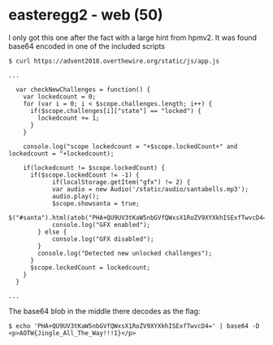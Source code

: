 # easteregg2 - web (50)

I only got this one after the fact with a large hint from hpmv2. It was found base64 encoded in one of the included scripts

```
$ curl https://advent2018.overthewire.org/static/js/app.js

...

  var checkNewChallenges = function() {
	var lockedcount = 0;
	for (var i = 0; i < $scope.challenges.length; i++) {
	  if($scope.challenges[i]["state"] == "locked") {
		lockedcount += 1;
	  }
	}

	console.log("scope lockedcount = "+$scope.lockedCount+" and lockedcount = "+lockedcount);

	if(lockedcount != $scope.lockedCount) {
	  if($scope.lockedCount != -1) {
	        if(localStorage.getItem("gfx") != 2) {
		    var audio = new Audio('/static/audio/santabells.mp3');
		    audio.play();
		    $scope.showsanta = true;
			$("#santa").html(atob("PHA+QU9UV3tKaW5nbGVfQWxsX1RoZV9XYXkhISExfTwvcD4="));
		    console.log("GFX enabled");
		} else {
		    console.log("GFX disabled");
		}
		console.log("Detected new unlocked challenges");
	  }
	  $scope.lockedCount = lockedcount;
    }
  }

...
```

The base64 blob in the middle there decodes as the flag:

```
$ echo 'PHA+QU9UV3tKaW5nbGVfQWxsX1RoZV9XYXkhISExfTwvcD4=' | base64 -D
<p>AOTW{Jingle_All_The_Way!!!1}</p>
```

